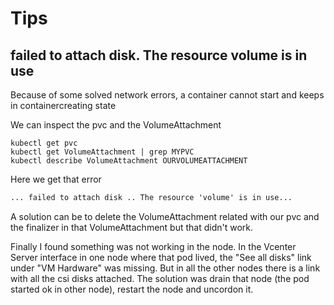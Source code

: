 # Tips

## failed to attach disk. The resource volume is in use

Because of some solved network errors, a container cannot start and keeps in containercreating state

We can inspect the pvc and the VolumeAttachment

```shell
kubectl get pvc
kubectl get VolumeAttachment | grep MYPVC
kubectl describe VolumeAttachment OURVOLUMEATTACHMENT
```

Here we get that error

```txt
... failed to attach disk .. The resource 'volume' is in use...
```

A solution can be to delete the VolumeAttachment related with our pvc and the finalizer in that VolumeAttachment but that didn't work.

Finally I found something was not working in the node. In the Vcenter Server interface in one node where that pod lived, the "See all disks" link under "VM Hardware" was missing. But in all the other nodes there is a link with all the csi disks attached.
The solution was drain that node (the pod started ok in other node), restart the node and uncordon it.
